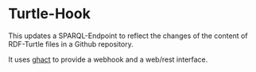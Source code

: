 # Turtle-Hook

This updates a SPARQL-Endpoint to reflect the changes of the content of
RDF-Turtle files in a Github repository.

It uses [ghact](https://deno.land/x/ghact) to provide a webhook and a web/rest
interface.
